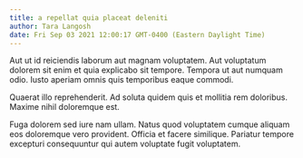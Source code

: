 ```yaml
---
title: a repellat quia placeat deleniti
author: Tara Langosh
date: Fri Sep 03 2021 12:00:17 GMT-0400 (Eastern Daylight Time)
---
```

Aut ut id reiciendis laborum aut magnam voluptatem. Aut voluptatum dolorem sit enim et quia explicabo sit tempore. Tempora ut aut numquam odio. Iusto aperiam omnis quis temporibus eaque commodi.

 Quaerat illo reprehenderit. Ad soluta quidem quis et mollitia rem doloribus. Maxime nihil doloremque est.

 Fuga dolorem sed iure nam ullam. Natus quod voluptatem cumque aliquam eos doloremque vero provident. Officia et facere similique. Pariatur tempore excepturi consequuntur qui autem voluptate fugit voluptatem.